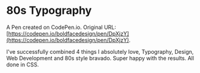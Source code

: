 # 80s Typography

A Pen created on CodePen.io. Original URL: [https://codepen.io/boldfacedesign/pen/DpXjzY](https://codepen.io/boldfacedesign/pen/DpXjzY).

I've successfully combined 4 things I absolutely love, Typography, Design, Web Development and 80s style bravado.
Super happy with the results. All done in CSS.